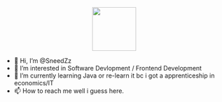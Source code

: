 <div id="header" align="center">
  <img src="https://media.giphy.com/media/h408T6Y5GfmXBKW62l/giphy.gif" width="100"/>
</div>

- 👋 Hi, I’m @SneedZz
- 👀 I’m interested in Software Devlopment / Frontend Development 
- 🌱 I’m currently learning Java or re-learn it bc i got a apprenticeship in economics/IT
- 📫 How to reach me well i guess here.

<!---
SneedZz/SneedZz is a ✨ special ✨ repository because its `README.md` (this file) appears on your GitHub profile.
You can click the Preview link to take a look at your changes.
--->
